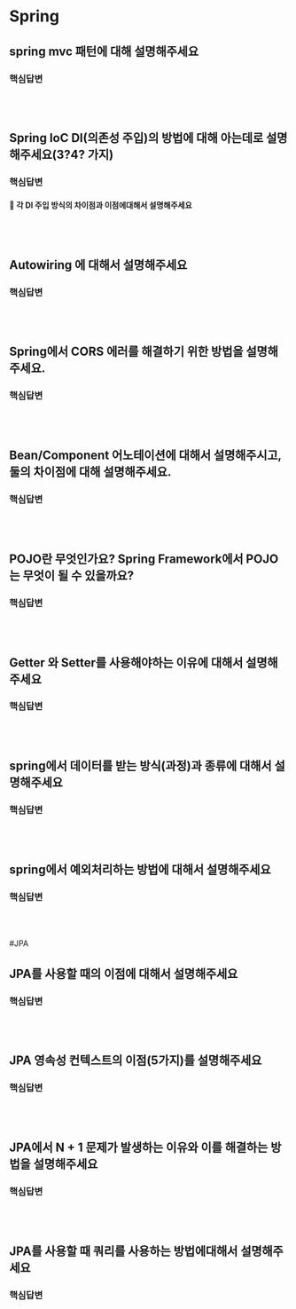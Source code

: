 # Spring

## spring mvc 패턴에 대해 설명해주세요
### 핵심답변

<br><br>

## Spring IoC DI(의존성 주입)의 방법에 대해 아는데로 설명해주세요(3?4? 가지)
### 핵심답변

#### 🤔  각 DI 주입 방식의 차이점과 이점에대해서 설명해주세요

<br><br>

## Autowiring 에 대해서 설명해주세요
### 핵심답변

<br><br>

## Spring에서 CORS 에러를 해결하기 위한 방법을 설명해주세요.
### 핵심답변

<br><br>

## Bean/Component 어노테이션에 대해서 설명해주시고, 둘의 차이점에 대해 설명해주세요.
### 핵심답변

<br><br>

## POJO란 무엇인가요? Spring Framework에서 POJO는 무엇이 될 수 있을까요?
### 핵심답변

<br><br>

## Getter 와 Setter를 사용해야하는 이유에 대해서 설명해주세요
### 핵심답변

<br><br>

## spring에서 데이터를 받는 방식(과정)과 종류에 대해서 설명해주세요
### 핵심답변

<br><br>

## spring에서 예외처리하는 방법에 대해서 설명해주세요
### 핵심답변

<br><br>

#JPA
## JPA를 사용할 때의 이점에 대해서 설명해주세요
### 핵심답변

<br><br>

## JPA 영속성 컨텍스트의 이점(5가지)를 설명해주세요
### 핵심답변

<br><br>

## JPA에서 N + 1 문제가 발생하는 이유와 이를 해결하는 방법을 설명해주세요
### 핵심답변

<br><br>

## JPA를 사용할 때 쿼리를 사용하는 방법에대해서 설명해주세요
### 핵심답변


